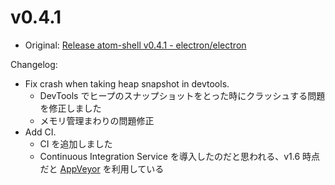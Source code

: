 # v0.4.1

* Original: [Release atom-shell v0.4.1 - electron/electron](https://github.com/electron/electron/releases/tag/v0.4.1)

Changelog:

* Fix crash when taking heap snapshot in devtools.
  * DevTools でヒープのスナップショットをとった時にクラッシュする問題を修正しました
  * メモリ管理まわりの問題修正
* Add CI.
  * CI を追加しました
  * Continuous Integration Service を導入したのだと思われる、v1.6 時点だと [AppVeyor](https://ci.appveyor.com/project/electron-bot/electron/branch/master) を利用している
